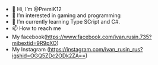 - 👋 Hi, I’m @PremiK12
- 👀 I’m interested in gaming and programming
- 🌱 I’m currently learning Type SCript and C#.
- 📫 How to reach me
- My facebook(https://www.facebook.com/ivan.rusin.735?mibextid=9R9pXO)
- My Instagram (https://instagram.com/ivan_rusin_rus?igshid=OGQ5ZDc2ODk2ZA==)

<!---
PremiK12/PremiK12 is a ✨ special ✨ repository because its `README.md` (this file) appears on your GitHub profile.
You can click the Preview link to take a look at your changes.
--->
